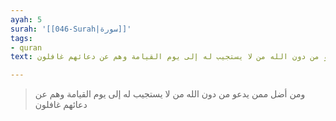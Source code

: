 ```yaml
---
ayah: 5
surah: '[[046-Surah|سورة]]'
tags:
- quran
text: ومن أضل ممن يدعو من دون الله من لا يستجيب له إلى يوم القيامة وهم عن دعائهم غافلون

---
```

> ومن أضل ممن يدعو من دون الله من لا يستجيب له إلى يوم القيامة وهم عن دعائهم غافلون
